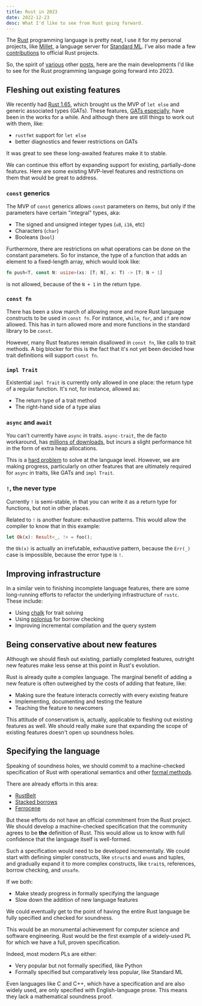 ```yaml
---
title: Rust in 2023
date: 2022-12-23
desc: What I'd like to see from Rust going forward.
---
```


The [Rust][] programming language is pretty neat[.][neat] I use it for my personal projects, like [Millet][], a language server for [Standard ML][sml]. I've also made a few [contributions][] to official Rust projects.

So, the spirit of [various][yosh] other [posts][lcnr], here are the main developments I'd like to see for the Rust programming language going forward into 2023.

## Fleshing out existing features

We recently had [Rust 1.65][rust-165], which brought us the MVP of `let else` and generic associated types (GATs). These features, [GATs especially][gat-stable], have been in the works for a while. And although there are still things to work out with them, like:

- `rustfmt` support for `let else`
- better diagnostics and fewer restrictions on GATs

It was great to see these long-awaited features make it to stable.

We can continue this effort by expanding support for existing, partially-done features. Here are some existing MVP-level features and restrictions on them that would be great to address.

### `const` generics

The MVP of `const` generics allows `const` parameters on items, but only if the parameters have certain "integral" types, aka:

- The signed and unsigned integer types (`u8`, `i16`, etc)
- Characters (`char`)
- Booleans (`bool`)

Furthermore, there are restrictions on what operations can be done on the constant parameters. So for instance, the type of a function that adds an element to a fixed-length array, which would look like:

```rs
fn push<T, const N: usize>(xs: [T; N], x: T) -> [T; N + 1]
```

is not allowed, because of the `N + 1` in the return type.

### `const fn`

There has been a slow march of allowing more and more Rust language constructs to be used in `const fn`. For instance, `while`, `for`, and `if` are now allowed. This has in turn allowed more and more functions in the standard library to be `const`.

However, many Rust features remain disallowed in `const fn`, like calls to trait methods. A big blocker for this is the fact that it's not yet been decided how trait definitions will support `const fn`.

### `impl Trait`

Existential `impl Trait` is currently only allowed in one place: the return type of a regular function. It's not, for instance, allowed as:

- The return type of a trait method
- The right-hand side of a type alias

### `async` and `await`

You can't currently have `async` in traits. `async-trait`, the de facto workaround, has [millions of downloads][async-trait], but incurs a slight performance hit in the form of extra heap allocations.

This is a [hard problem][async-hard] to solve at the language level. However, we are making progress, particularly on other features that are ultimately required for `async` in traits, like GATs and `impl Trait`.

### `!`, the never type

Currently `!` is semi-stable, in that you can write it as a return type for functions, but not in other places.

Related to `!` is another feature: exhaustive patterns. This would allow the compiler to know that in this example:

```rs
let Ok(x): Result<_, !> = foo();
```

the `Ok(x)` is actually an irrefutable, exhaustive pattern, because the `Err(_)` case is impossible, because the error type is `!`.

## Improving infrastructure

In a similar vein to finishing incomplete language features, there are some long-running efforts to refactor the underlying infrastructure of `rustc`. These include:

- Using [chalk][] for trait solving
- Using [polonius][] for borrow checking
- Improving incremental compilation and the query system

## Being conservative about new features

Although we should flesh out existing, partially completed features, outright new features make less sense at this point in Rust's evolution.

Rust is already quite a complex language. The marginal benefit of adding a new feature is often outweighed by the costs of adding that feature, like:

- Making sure the feature interacts correctly with every existing feature
- Implementing, documenting and testing the feature
- Teaching the feature to newcomers

This attitude of conservatism is, actually, applicable to fleshing out existing features as well. We should really make sure that expanding the scope of existing features doesn't open up soundness holes.

## Specifying the language

Speaking of soundness holes, we should commit to a machine-checked specification of Rust with operational semantics and other [formal methods][formal].

There are already efforts in this area:

- [RustBelt][]
- [Stacked borrows][stacked-borrows]
- [Ferrocene][]

But these efforts do not have an official commitment from the Rust project. We should develop a machine-checked specification that the community agrees to be **the** definition of Rust. This would allow us to know with full confidence that the language itself is well-formed.

Such a specification would need to be developed incrementally. We could start with defining simpler constructs, like `struct`s and `enum`s and tuples, and gradually expand it to more complex constructs, like `trait`s, references, borrow checking, and `unsafe`.

If we both:

- Make steady progress in formally specifying the language
- Slow down the addition of new language features

We could eventually get to the point of having the entire Rust language be fully specified and checked for soundness.

This would be an monumental achievement for computer science and software engineering. Rust would be the first example of a widely-used PL for which we have a full, proven specification.

Indeed, most modern PLs are either:

- Very popular but not formally specified, like Python
- Formally specified but comparatively less popular, like Standard ML

Even languages like C and C++, which have a specification and are also widely used, are only specified with English-language prose. This means they lack a mathematical soundness proof.

[millet]: https://azdavis.net/posts/millet/
[rust]: https://www.rust-lang.org
[sml]: https://smlfamily.github.io
[contributions]: https://github.com/search?q=is%3Apr+user%3Arust-lang+author%3Aazdavis&type=Issues
[yosh]: https://blog.yoshuawuyts.com/rust-2023/
[rust-165]: https://blog.rust-lang.org/2022/11/03/Rust-1.65.0.html
[gat-stable]: https://blog.rust-lang.org/2022/10/28/gats-stabilization.html
[async-trait]: https://crates.io/crates/async-trait
[async-hard]: https://smallcultfollowing.com/babysteps/blog/2019/10/26/async-fn-in-traits-are-hard/
[lcnr]: https://cohost.org/lcnr/post/690887-rust-in-2023
[chalk]: https://github.com/rust-lang/chalk
[polonius]: https://github.com/rust-lang/polonius
[rustbelt]: https://people.mpi-sws.org/~dreyer/papers/rustbelt/paper.pdf
[stacked-borrows]: https://plv.mpi-sws.org/rustbelt/stacked-borrows/
[ferrocene]: https://ferrous-systems.com/ferrocene/
[neat]: https://www.youtube.com/watch?v=DrQqajtiRt4
[formal]: /posts/define-pl-01/

